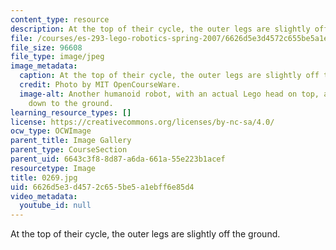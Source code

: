 ```yaml
---
content_type: resource
description: At the top of their cycle, the outer legs are slightly off the ground.
file: /courses/es-293-lego-robotics-spring-2007/6626d5e3d4572c655be5a1ebff6e85d4_0269.jpg
file_size: 96608
file_type: image/jpeg
image_metadata:
  caption: At the top of their cycle, the outer legs are slightly off the ground.
  credit: Photo by MIT OpenCourseWare.
  image-alt: Another humanoid robot, with an actual Lego head on top, and arms extending
    down to the ground.
learning_resource_types: []
license: https://creativecommons.org/licenses/by-nc-sa/4.0/
ocw_type: OCWImage
parent_title: Image Gallery
parent_type: CourseSection
parent_uid: 6643c3f8-8d87-a6da-661a-55e223b1acef
resourcetype: Image
title: 0269.jpg
uid: 6626d5e3-d457-2c65-5be5-a1ebff6e85d4
video_metadata:
  youtube_id: null
---
```

At the top of their cycle, the outer legs are slightly off the ground.